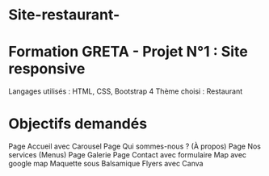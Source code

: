 # Site-restaurant-
# Formation GRETA - Projet N°1 : Site responsive

Langages utilisés : HTML, CSS, Bootstrap 4
Thème choisi : Restaurant
# Objectifs demandés
Page Accueil avec Carousel
Page Qui sommes-nous ? (À propos)
Page Nos services (Menus)
Page Galerie
Page Contact avec formulaire
Map avec google map
Maquette sous Balsamique
Flyers avec Canva
